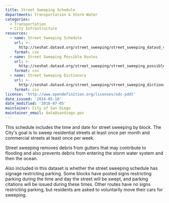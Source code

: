 ```yaml
---
title: Street Sweeping Schedule
departments: Transportation & Storm Water
categories:
  - Transportation
  - City Infrastructure
resources:
  - name: Street Sweeping Schedule
    url: >-
      http://seshat.datasd.org/street_sweeping/street_sweeping_datasd_v1.csv
    format: csv
  - name: Street Sweeping Possible Routes
    url: >-
      http://seshat.datasd.org/street_sweeping/street_sweeping_possible_routes_datasd.csv
    format: csv
  - name: Street Sweeping Dictionary
    url: >-
      http://seshat.datasd.org/street_sweeping/street_sweeping_dictionary_datasd.csv
    format: csv
license: 'http://www.opendefinition.org/licenses/odc-pddl'
date_issued: '2016-05-18'
date_modified: '2016-07-05'
maintainer: City of San Diego
maintainer_email: data@sandiego.gov
---
```

This schedule includes the time and date for street sweeping by block.
The City's goal is to sweep residential streets at least once per month
and commercial streets at least once per week.
<!--more-->
Street sweeping removes debris from gutters that may contribute to flooding
and also prevents debris from entering the storm water system and then the ocean.

Also included in this dataset is whether the street sweeping schedule has
signage restricting parking. Some blocks have posted signs restricting parking
during the time and day the street will be swept, and parking citations
will be issued during these times. Other routes have no signs restricting
parking, but residents are asked to voluntarily move their cars for sweeping.

